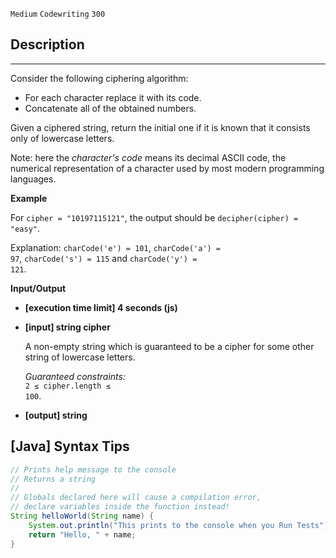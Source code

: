 `Medium`	`Codewriting` 	`300`

## Description

---

Consider the following ciphering algorithm:

- For each character replace it with its code.
- Concatenate all of the obtained numbers.

Given a ciphered string, return the initial one if it is known that it consists only of lowercase letters.

Note: here the _character's code_ means its decimal ASCII code, the numerical representation of a character used by most modern programming languages.

**Example**

For <code>cipher = "10197115121"</code>, the output should be
<code>decipher(cipher) = "easy"</code>.

Explanation: <code>charCode('e') = 101</code>, <code>charCode('a') = 97</code>, <code>charCode('s') = 115</code> and <code>charCode('y') = 121</code>.

**Input/Output**

- **[execution time limit] 4 seconds (js)**

- **[input] string cipher**

  A non-empty string which is guaranteed to be a cipher for some other string of lowercase letters.

  _Guaranteed constraints:_<br>
  <code>2 ≤ cipher.length ≤ 100</code>.

- **[output] string**

## [Java] Syntax Tips

``` java
// Prints help message to the console
// Returns a string
// 
// Globals declared here will cause a compilation error,
// declare variables inside the function instead!
String helloWorld(String name) {
    System.out.println("This prints to the console when you Run Tests");
    return "Hello, " + name;
}
```
